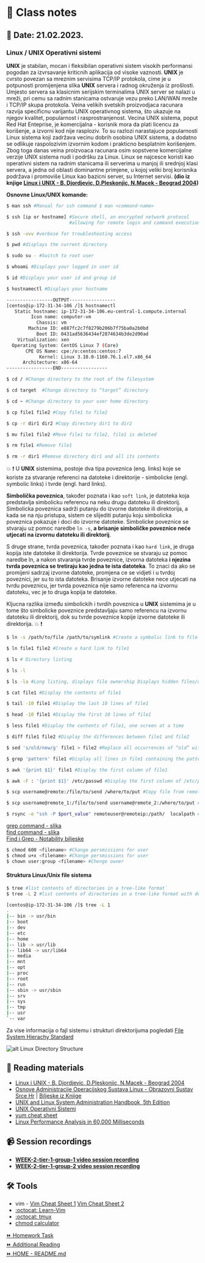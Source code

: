 # 📝 Class notes
## 📅 Date: 21.02.2023.
### Linux / UNIX Operativni sistemi

**UNIX** je stabilan, mocan i fleksibilan operativni sistem visokih performansi pogodan za
izvrsavanje kriticnih aplikacija od visoke vaznosti. **UNIX** je cvrsto povezan sa mreznim
servisima TCP/IP protokola, cime je u potpunosti promijenjena slika **UNIX**  servera i radnog
okruženja iz prošlosti. Umjesto servera sa klasicnim serijskim terminalima UNIX server se
nalazi u mreži, pri cemu sa radnim stanicama ostvaruje vezu preko LAN/WAN mreže i
TCP/IP skupa protokola. Veina velikih svetskih proizvodjaca racunara razvija specificnu
varijantu UNIX operativnog sistema, što ukazuje na njegov kvalitet, popularnost i
rasprostranjenost. Vecina UNIX sistema, poput Red Hat Enteprise, je komercijalna -
korisnik mora da plati licencu za korišenje, a izvorni kod nije rasploziv. To su razlozi
narastajuce popularnosti Linux sistema koji zadržava vecinu dobrih osobina UNIX
sistema, a dodatno se odlikuje raspolozivim izvornim kodom i prakticno besplatnim
korišenjem. Zbog toga danas veina proizvoaca racunara osim sopstvene komercijalne
verzije UNIX sistema nudi i podršku za Linux. Linux se najcesce koristi kao operativni
sistem na radnim stanicama ili serverima u manjoj ili srednjoj klasi servera, a jedna od
oblasti dominantne primjene, u kojoj veliki broj korisnika podržava i promoviše Linux kao
bazicni server, su Internet servisi. **(dio iz knjige [Linux i UNIX - B. Djordjevic, D.Pleskonjic, N.Macek - Beograd 2004](/resources/books/os-unix-i-linux-beograd-el-skola.pdf))**

**Osnovne Linux/UNIX komande:**

```bash
$ man ssh #Manual for ssh command $ man <command-name>

$ ssh [ip or hostname] #Secure shell, an encrypted network protocol 
                       #allowing for remote login and command execution  

$ ssh -vvv #verbose for troubleshooting access

$ pwd #displays the current directory

$ sudo su - #Switch to root user

$ whoami #Displays your logged in user id

$ id #Displays your user id and group id

$ hostnamectl #Displays your hostname

-----------------OUTPUT-----------------
[centos@ip-172-31-34-106 /]$ hostnamectl
   Static hostname: ip-172-31-34-106.eu-central-1.compute.internal
         Icon name: computer-vm
           Chassis: vm
        Machine ID: e887fc2c7f8279b206b7f75ba0a2b0bd
           Boot ID: 0431ad5636434ef2874634b3de2d90ad
    Virtualization: xen
  Operating System: CentOS Linux 7 (Core)
       CPE OS Name: cpe:/o:centos:centos:7
            Kernel: Linux 3.10.0-1160.76.1.el7.x86_64
      Architecture: x86-64
-----------------END-----------------  

$ cd / #Change directory to the root of the filesystem

$ cd target  #Change directory to “target” directory

$ cd ~ #Change directory to your user home directory

$ cp file1 file2 #Copy file1 to file2

$ cp -r dir1 dir2 #Copy directory dir1 to dir2

$ mv file1 file2 #Move file1 to file2, file1 is deleted

$ rm file1 #Remove file1

$ rm -r dir1 #Remove directory dir1 and all its contents
```
 
:boom: :exclamation: U **UNIX** sistemima, postoje dva tipa poveznica (eng. links) koje se koriste za stvaranje referenci na datoteke i direktorije - simbolicke (engl. symbolic links) i tvrde (engl. hard links).

**Simbolička poveznica**, također poznata i kao `soft link`, je datoteka koja predstavlja simbolicku referencu na neku drugu datoteku ili direktorij. Simbolicka poveznica sadrži putanju do izvorne datoteke ili direktorija, a kada se na nju pristupa, sistem ce slijediti putanju koju simbolicka poveznica pokazuje i doci do izvorne datoteke. Simbolicke poveznice se stvaraju uz pomoc naredbe `ln -s`, **a brisanje simboličke poveznice neće utjecati na izvornu datoteku ili direktorij**. 

S druge strane, tvrda poveznica, također poznata i kao `hard link`, je druga kopija iste datoteke ili direktorija. Tvrde poveznice se stvaraju uz pomoc naredbe ln, a nakon stvaranja tvrde poveznice, izvorna datoteka **i njezina tvrda poveznica se tretiraju kao jedna te ista datoteka**. To znaci da ako se promijeni sadrzaj izvorne datoteke, promjena ce se vidjeti i u tvrdoj poveznici, jer su to ista datoteka. Brisanje izvorne datoteke nece utjecati na tvrdu poveznicu, jer tvrda poveznica nije samo referenca na izvornu datoteku, vec je to druga kopija te datoteke.

Kljucna razlika između simbolickih i tvrdih poveznica u **UNIX** sistemima je u tome što simbolicke poveznice predstavljaju samo referencu na izvornu datoteku ili direktorij, dok su tvrde poveznice kopije izvorne datoteke ili direktorija. :boom: :exclamation: 
```bash
$ ln -s /path/to/file /path/to/symlink #Create a symbolic link to file

$ ln file1 file2 #Create a hard link to file1
```

```bash
$ ls # Directory listing

$ ls -l 

$ ls -la #Long listing, displays file ownership Displays hidden files/directories

$ cat file1 #Display the contents of file1

$ tail -10 file1 #Display the last 10 lines of file1

$ head -10 file1 #Display the first 10 lines of file1

$ less file1 #Display the contents of file1, one screen at a time

$ diff file1 file2 #Display the differences between file1 and file2

$ sed 's/old/new/g' file1 > file2 #Replace all occurrences of “old” with “new” in file1 and save the result in file2

$ grep 'pattern' file1 #Display all lines in file1 containing the pattern

$ awk '{print $1}' file1 #Display the first column of file1

$ awk -F : '{print $1}' /etc/passwd #Display the first column of /etc/passwd

$ scp username@remote:/file/to/send /where/to/put #Copy file from remote host to local host

$ scp username@remote_1:/file/to/send username@remote_2:/where/to/put #Copy file from remote host to remote host

$ rsync -e "ssh -P $port_value" remoteuser@remoteip:/path/  localpath #Copy file from remote host to local host
```


[grep command - slika](/resources/images/grep.jpg)    
[find command - slika](/resources/images/find.jpg)      
[Find i Grep - Notability biljeske](/resources/notability/bash_notes.pdf)  

```bash
$ chmod 600 <filename> #Change persmissions for user
$ chmod u+x <filename> #Change persmissions for user
$ chown user:group <filename> #Chenge owner
```

#### Struktura Linux/Unix file sistema

```bash
$ tree #list contents of directories in a tree-like format`
$ tree -L 2 #list contents of directories in a tree-like format with depth 2
```

 ```bash
 [centos@ip-172-31-34-106 /]$ tree -L 1
.
|-- bin -> usr/bin
|-- boot
|-- dev
|-- etc
|-- home
|-- lib -> usr/lib
|-- lib64 -> usr/lib64
|-- media
|-- mnt
|-- opt
|-- proc
|-- root
|-- run
|-- sbin -> usr/sbin
|-- srv
|-- sys
|-- tmp
|-- usr
`-- var
 ```
 Za vise informacija o fajl sistemu i strukturi direktorijuma pogledati [File System Hierachy Standard](/resources/books/filesystem-hierarchy-standard.pdf)

  ![alt Linux Directory Structure](/resources/images/linux-dirs.jpeg)  


## 📖 Reading materials
- [Linux i UNIX - B. Djordjevic, D.Pleskonjic, N.Macek - Beograd 2004](/resources/books/os-unix-i-linux-beograd-el-skola.pdf) 
- [Osnove Administracije Operacijskog Sustava Linux - Obrazovni Sustav Srce Hr](/resources/papers/osnove-administracije-operacijskog-susteva-1-linux-srca.pdf) | [Biljeske iz Knjige](/devops-mentorship-program/02-february/week-2-210223/files/osnove-administracije-linuxa-biljeske.md)  
- [UNIX and Linux System Administration Handbook, 5th Edition](/resources/books/unix-linux-sys-admin-handbook.pdf)   
- [UNIX Operativni Sistemi](http://os.etf.rs/POS/tutorials/srdjan/kurs/html/sadrzaj.html)   
- [yum cheat sheet](/resources/chaet-sheets/yum-cheatsheet.pdf)  
- [Linux Performance Analysis in 60,000 Milliseconds](https://netflixtechblog.com/linux-performance-analysis-in-60-000-milliseconds-accc10403c55)   
## 📹 Session recordings  
- [**WEEK-2-tier-1-group-1 video session recording**](https://youtu.be/VWUv7sISfs0)   
- [**WEEK-2-tier-1-group-2 video session recording**](https://youtu.be/ZbtgMIyu5ZY)  

## 🛠️ Tools 
- vim - [Vim Cheat Sheet 1](/resources/chaet-sheets/vi-vim-cheat-sheet-and-tutorial.pdf) [Vim Cheat Sheet 2](https://vim.rtorr.com/)    
- [:octocat: Learn-Vim](https://github.com/iggredible/Learn-Vim)  
- [:octocat: tmux](https://github.com/tmux/tmux/wiki)
- [chmod calculator](https://chmod-calculator.com/)



[:fast_forward: Homework Task](/devops-mentorship-program/02-february/week-2-210223/01-homework.md)  
[:fast_forward: Additional Reading](/devops-mentorship-program/02-february/week-2-210223/02-additional-reading.md)   
[:fast_forward: HOME - README.md](https://github.com/allops-solutions/devops-aws-mentorship-program#devops-mentorship-program)  
